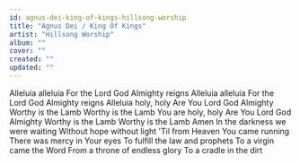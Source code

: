 ```yaml
---
id: agnus-dei-king-of-kings-hillsong-worship
title: "Agnus Dei / King Of Kings"
artist: "Hillsong Worship"
album: ""
cover: ""
created: ""
updated: ""
---
```


Alleluia alleluia
For the Lord God Almighty reigns
Alleluia alleluia
For the Lord God Almighty reigns
Alleluia holy, holy
Are You Lord God Almighty
Worthy is the Lamb
Worthy is the Lamb
You are holy, holy
Are You Lord God Almighty
Worthy is the Lamb
Worthy is the Lamb
Amen
In the darkness we were waiting
Without hope without light
'Til from Heaven You came running
There was mercy in Your eyes
To fulfill the law and prophets
To a virgin came the Word
From a throne of endless glory
To a cradle in the dirt